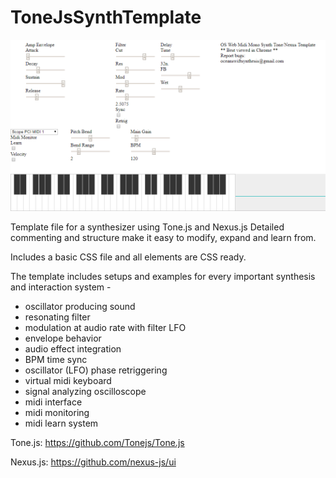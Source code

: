 # ToneJsSynthTemplate

<img src="https://github.com/OceanSwift/ToneJsSynthTemplate/blob/master/tone_template_screenshot.png">

Template file for a synthesizer using Tone.js and Nexus.js Detailed commenting and structure make it easy to modify, expand and learn from.

Includes a basic CSS file and all elements are CSS ready. 

The template includes setups and examples for every important synthesis and interaction system -
- oscillator producing sound
- resonating filter
- modulation at audio rate with filter LFO
- envelope behavior
- audio effect integration
- BPM time sync
- oscillator (LFO) phase retriggering
- virtual midi keyboard
- signal analyzing oscilloscope
- midi interface
- midi monitoring
- midi learn system

Tone.js:
https://github.com/Tonejs/Tone.js

Nexus.js:
https://github.com/nexus-js/ui

